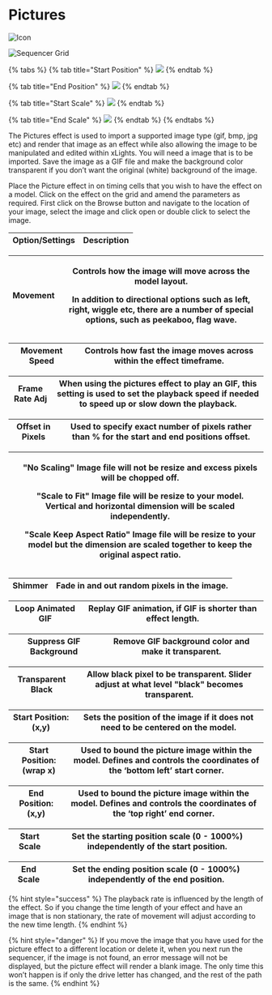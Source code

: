 # Pictures

![Icon](<../../.gitbook/assets/image (783).png>)

![Sequencer Grid](<../../.gitbook/assets/image (684).png>)

{% tabs %}
{% tab title="Start Position" %}
![](<../../.gitbook/assets/image (427).png>)
{% endtab %}

{% tab title="End Position" %}
![](<../../.gitbook/assets/image (322).png>)
{% endtab %}

{% tab title="Start Scale" %}
![](<../../.gitbook/assets/image (777).png>)
{% endtab %}

{% tab title="End Scale" %}
![](<../../.gitbook/assets/image (167) (1).png>)
{% endtab %}
{% endtabs %}

The Pictures effect is used to import a supported image type (gif, bmp, jpg etc) and render that image as an effect while also allowing the image to be manipulated and edited within xLights. You will need a image that is to be imported. Save the image as a GIF file and make the background color transparent if you don’t want the original (white) background of the image.

Place the Picture effect in on timing cells that you wish to have the effect on a model. Click on the effect on the grid and amend the parameters as required. First click on the Browse button and navigate to the location of your image, select the image and click open or double click to select the image.

| Option/Settings | Description |
| --------------- | ----------- |

| **Movement** | <p>Controls how the image will move across the model layout.</p><p>In addition to directional options such as left, right, wiggle etc, there are a number of special options, such as peekaboo, flag wave.</p> |
| ------------ | -------------------------------------------------------------------------------------------------------------------------------------------------------------------------------------------------------------- |

| **Movement Speed** | Controls how fast the image moves across within the effect timeframe. |
| ------------------ | --------------------------------------------------------------------- |

| **Frame Rate Adj** | When using the pictures effect to play an GIF, this setting is used to set the playback speed if needed to speed up or slow down the playback. |
| ------------------ | ---------------------------------------------------------------------------------------------------------------------------------------------- |

| **Offset in Pixels** | Used to specify exact number of pixels rather than % for the start and end positions offset. |
| -------------------- | -------------------------------------------------------------------------------------------- |

|   | <p>"No Scaling" Image file will not be resize and excess pixels will be chopped off.</p><p>"Scale to Fit" Image file will be resize to your model. Vertical and horizontal dimension will be scaled independently.</p><p>"Scale Keep Aspect Ratio" Image file will be resize to your model but the dimension are scaled together to keep the original aspect ratio.</p> |
| - | ----------------------------------------------------------------------------------------------------------------------------------------------------------------------------------------------------------------------------------------------------------------------------------------------------------------------------------------------------------------------- |

| **Shimmer** | Fade in and out random pixels in the image. |
| ----------- | ------------------------------------------- |

| **Loop Animated GIF** | Replay GIF animation, if GIF is shorter than effect length. |
| --------------------- | ----------------------------------------------------------- |

| **Suppress GIF Background** | Remove GIF background color and make it transparent. |
| --------------------------- | ---------------------------------------------------- |

| **Transparent Black** | Allow black pixel to be transparent. Slider adjust at what level "black" becomes transparent. |
| --------------------- | --------------------------------------------------------------------------------------------- |

| **Start Position: (x,y)** | Sets the position of the image if it does not need to be centered on the model. |
| ------------------------- | ------------------------------------------------------------------------------- |

| **Start Position: (wrap x)** | Used to bound the picture image within the model. Defines and controls the coordinates of the ‘bottom left’ start corner. |
| ---------------------------- | ------------------------------------------------------------------------------------------------------------------------- |

| **End Position: (x,y)** | Used to bound the picture image within the model. Defines and controls the coordinates of the ‘top right’ end corner. |
| ----------------------- | --------------------------------------------------------------------------------------------------------------------- |

| **Start Scale** | Set the starting position scale (0 - 1000%) independently of the start position. |
| --------------- | -------------------------------------------------------------------------------- |

| **End Scale** | Set the ending position scale (0 - 1000%) independently of the end position. |
| ------------- | ---------------------------------------------------------------------------- |

{% hint style="success" %}
The playback rate is influenced by the length of the effect. So if you change the time length of your effect and have an image that is non stationary, the rate of movement will adjust according to the new time length.
{% endhint %}

{% hint style="danger" %}
If you move the image that you have used for the picture effect to a different location or delete it, when you next run the sequencer, if the image is not found, an error message will not be displayed, but the picture effect will render a blank image. The only time this won’t happen is if only the drive letter has changed, and the rest of the path is the same.
{% endhint %}
